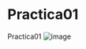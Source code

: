 # Practica01
Practica01
![image](https://github.com/user-attachments/assets/ace32bb0-f4a0-401a-aaab-7c8817eabfaa)
